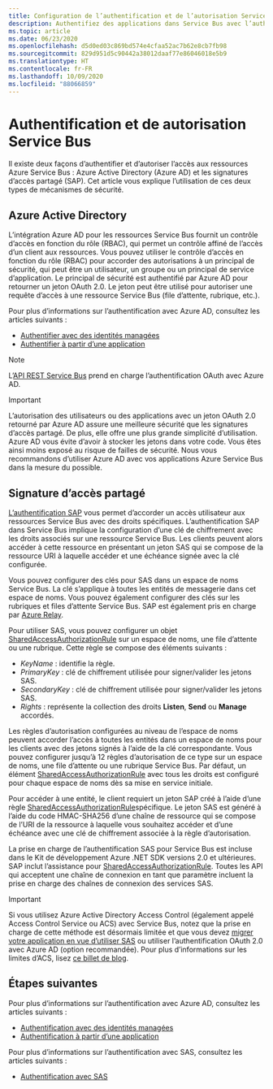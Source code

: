 ```yaml
---
title: Configuration de l’authentification et de l’autorisation Service Bus Azure | Microsoft Docs
description: Authentifiez des applications dans Service Bus avec l’authentification Signature d’accès partagé (SAS).
ms.topic: article
ms.date: 06/23/2020
ms.openlocfilehash: d5d0ed03c869bd574e4cfaa52ac7b62e8cb7fb98
ms.sourcegitcommit: 829d951d5c90442a38012daaf77e86046018e5b9
ms.translationtype: HT
ms.contentlocale: fr-FR
ms.lasthandoff: 10/09/2020
ms.locfileid: "88066859"
---
```

# <a name="service-bus-authentication-and-authorization"></a>Authentification et de autorisation Service Bus
Il existe deux façons d’authentifier et d’autoriser l’accès aux ressources Azure Service Bus : Azure Active Directory (Azure AD) et les signatures d’accès partagé (SAP). Cet article vous explique l’utilisation de ces deux types de mécanismes de sécurité. 

## <a name="azure-active-directory"></a>Azure Active Directory
L’intégration Azure AD pour les ressources Service Bus fournit un contrôle d’accès en fonction du rôle (RBAC), qui permet un contrôle affiné de l’accès d’un client aux ressources. Vous pouvez utiliser le contrôle d’accès en fonction du rôle (RBAC) pour accorder des autorisations à un principal de sécurité, qui peut être un utilisateur, un groupe ou un principal de service d’application. Le principal de sécurité est authentifié par Azure AD pour retourner un jeton OAuth 2.0. Le jeton peut être utilisé pour autoriser une requête d’accès à une ressource Service Bus (file d’attente, rubrique, etc.).

Pour plus d’informations sur l’authentification avec Azure AD, consultez les articles suivants :

- [Authentifier avec des identités managées](service-bus-managed-service-identity.md)
- [Authentifier à partir d’une application](authenticate-application.md)

> [!NOTE]
> L’[API REST Service Bus](/rest/api/servicebus/) prend en charge l’authentification OAuth avec Azure AD.

> [!IMPORTANT]
> L’autorisation des utilisateurs ou des applications avec un jeton OAuth 2.0 retourné par Azure AD assure une meilleure sécurité que les signatures d’accès partagé. De plus, elle offre une plus grande simplicité d’utilisation. Azure AD vous évite d’avoir à stocker les jetons dans votre code. Vous êtes ainsi moins exposé au risque de failles de sécurité. Nous vous recommandons d’utiliser Azure AD avec vos applications Azure Service Bus dans la mesure du possible. 

## <a name="shared-access-signature"></a>Signature d’accès partagé
[L’authentification SAP](service-bus-sas.md) vous permet d’accorder un accès utilisateur aux ressources Service Bus avec des droits spécifiques. L’authentification SAP dans Service Bus implique la configuration d’une clé de chiffrement avec les droits associés sur une ressource Service Bus. Les clients peuvent alors accéder à cette ressource en présentant un jeton SAS qui se compose de la ressource URI à laquelle accéder et une échéance signée avec la clé configurée.

Vous pouvez configurer des clés pour SAS dans un espace de noms Service Bus. La clé s’applique à toutes les entités de messagerie dans cet espace de noms. Vous pouvez également configurer des clés sur les rubriques et files d’attente Service Bus. SAP est également pris en charge par [Azure Relay](../azure-relay/relay-authentication-and-authorization.md).

Pour utiliser SAS, vous pouvez configurer un objet [SharedAccessAuthorizationRule](/dotnet/api/microsoft.servicebus.messaging.sharedaccessauthorizationrule) sur un espace de noms, une file d’attente ou une rubrique. Cette règle se compose des éléments suivants :

* *KeyName* : identifie la règle.
* *PrimaryKey* : clé de chiffrement utilisée pour signer/valider les jetons SAS.
* *SecondaryKey* : clé de chiffrement utilisée pour signer/valider les jetons SAS.
* *Rights* : représente la collection des droits **Listen**, **Send** ou **Manage** accordés.

Les règles d’autorisation configurées au niveau de l’espace de noms peuvent accorder l’accès à toutes les entités dans un espace de noms pour les clients avec des jetons signés à l’aide de la clé correspondante. Vous pouvez configurer jusqu’à 12 règles d’autorisation de ce type sur un espace de noms, une file d’attente ou une rubrique Service Bus. Par défaut, un élément [SharedAccessAuthorizationRule](/dotnet/api/microsoft.servicebus.messaging.sharedaccessauthorizationrule) avec tous les droits est configuré pour chaque espace de noms dès sa mise en service initiale.

Pour accéder à une entité, le client requiert un jeton SAP créé à l’aide d’une règle [SharedAccessAuthorizationRule](/dotnet/api/microsoft.servicebus.messaging.sharedaccessauthorizationrule)spécifique. Le jeton SAS est généré à l’aide du code HMAC-SHA256 d’une chaîne de ressource qui se compose de l’URI de la ressource à laquelle vous souhaitez accéder et d’une échéance avec une clé de chiffrement associée à la règle d’autorisation.

La prise en charge de l’authentification SAS pour Service Bus est incluse dans le Kit de développement Azure .NET SDK versions 2.0 et ultérieures. SAP inclut l’assistance pour [SharedAccessAuthorizationRule](/dotnet/api/microsoft.servicebus.messaging.sharedaccessauthorizationrule). Toutes les API qui acceptent une chaîne de connexion en tant que paramètre incluent la prise en charge des chaînes de connexion des services SAS.

> [!IMPORTANT]
> Si vous utilisez Azure Active Directory Access Control (également appelé Access Control Service ou ACS) avec Service Bus, notez que la prise en charge de cette méthode est désormais limitée et que vous devez [migrer votre application en vue d’utiliser SAS](service-bus-migrate-acs-sas.md) ou utiliser l’authentification OAuth 2.0 avec Azure AD (option recommandée). Pour plus d’informations sur les limites d’ACS, lisez [ce billet de blog](/archive/blogs/servicebus/upcoming-changes-to-acs-enabled-namespaces).

## <a name="next-steps"></a>Étapes suivantes
Pour plus d’informations sur l’authentification avec Azure AD, consultez les articles suivants :

- [Authentification avec des identités managées](service-bus-managed-service-identity.md)
- [Authentification à partir d’une application](authenticate-application.md)

Pour plus d’informations sur l’authentification avec SAS, consultez les articles suivants :

- [Authentification avec SAS](service-bus-sas.md)